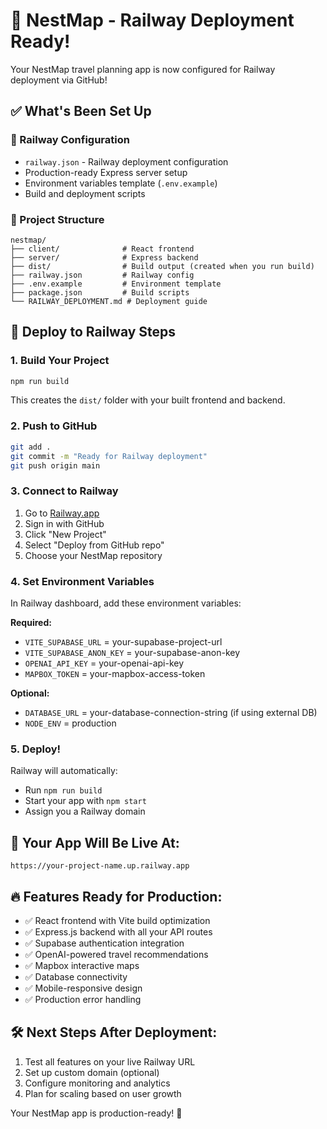 # 🚀 NestMap - Railway Deployment Ready!

Your NestMap travel planning app is now configured for Railway deployment via GitHub!

## ✅ What's Been Set Up

### 🔧 Railway Configuration
- `railway.json` - Railway deployment configuration
- Production-ready Express server setup
- Environment variables template (`.env.example`)
- Build and deployment scripts

### 📁 Project Structure
```
nestmap/
├── client/              # React frontend
├── server/              # Express backend  
├── dist/                # Build output (created when you run build)
├── railway.json         # Railway config
├── .env.example         # Environment template
├── package.json         # Build scripts
└── RAILWAY_DEPLOYMENT.md # Deployment guide
```

## 🚀 Deploy to Railway Steps

### 1. Build Your Project
```bash
npm run build
```
This creates the `dist/` folder with your built frontend and backend.

### 2. Push to GitHub
```bash
git add .
git commit -m "Ready for Railway deployment"
git push origin main
```

### 3. Connect to Railway
1. Go to [Railway.app](https://railway.app)
2. Sign in with GitHub
3. Click "New Project" 
4. Select "Deploy from GitHub repo"
5. Choose your NestMap repository

### 4. Set Environment Variables
In Railway dashboard, add these environment variables:

**Required:**
- `VITE_SUPABASE_URL` = your-supabase-project-url
- `VITE_SUPABASE_ANON_KEY` = your-supabase-anon-key  
- `OPENAI_API_KEY` = your-openai-api-key
- `MAPBOX_TOKEN` = your-mapbox-access-token

**Optional:**
- `DATABASE_URL` = your-database-connection-string (if using external DB)
- `NODE_ENV` = production

### 5. Deploy! 
Railway will automatically:
- Run `npm run build` 
- Start your app with `npm start`
- Assign you a Railway domain

## 🎯 Your App Will Be Live At:
`https://your-project-name.up.railway.app`

## 🔥 Features Ready for Production:
- ✅ React frontend with Vite build optimization
- ✅ Express.js backend with all your API routes
- ✅ Supabase authentication integration
- ✅ OpenAI-powered travel recommendations  
- ✅ Mapbox interactive maps
- ✅ Database connectivity
- ✅ Mobile-responsive design
- ✅ Production error handling

## 🛠️ Next Steps After Deployment:
1. Test all features on your live Railway URL
2. Set up custom domain (optional)
3. Configure monitoring and analytics
4. Plan for scaling based on user growth

Your NestMap app is production-ready! 🎉